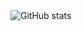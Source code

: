 <!-- ### Hi there 👋 -->

<!--
**thomas861205/thomas861205** is a ✨ _special_ ✨ repository because its `README.md` (this file) appears on your GitHub profile.

Here are some ideas to get you started:

- 🔭 I’m currently working on ...
- 🌱 I’m currently learning ...
- 👯 I’m looking to collaborate on ...
- 🤔 I’m looking for help with ...
- 💬 Ask me about ...
- 📫 How to reach me: ...
- 😄 Pronouns: ...
- ⚡ Fun fact: ...
-->

<!--
[![GitHub stats](https://github-readme-stats.vercel.app/api?username=thomas861205&count_private=true&show_icons=true&border_color=4d4d4d&theme=midnight-purple)](https://github.com/anuraghazra/github-readme-stats)
-->

<!-- [![Top Langs](https://github-readme-stats.vercel.app/api/top-langs/?username=thomas861205&layout=compact&border_color=4d4d4d&theme=midnight-purple&hide=html,makefile)](https://github.com/anuraghazra/github-readme-stats) -->


<img align="left" alt="GitHub stats" src="https://github-readme-stats.vercel.app/api?username=thomas861205&count_private=true&show_icons=true&theme=midnight=purple"/>
